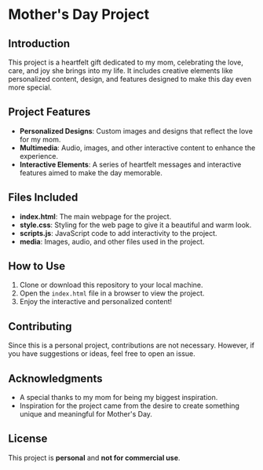 # Mother's Day Project

## Introduction

This project is a heartfelt gift dedicated to my mom, celebrating the love, care, and joy she brings into my life. It includes creative elements like personalized content, design, and features designed to make this day even more special.

## Project Features

- **Personalized Designs**: Custom images and designs that reflect the love for my mom.
- **Multimedia**: Audio, images, and other interactive content to enhance the experience.
- **Interactive Elements**: A series of heartfelt messages and interactive features aimed to make the day memorable.

## Files Included

- **index.html**: The main webpage for the project.
- **style.css**: Styling for the web page to give it a beautiful and warm look.
- **scripts.js**: JavaScript code to add interactivity to the project.
- **media**: Images, audio, and other files used in the project.

## How to Use

1. Clone or download this repository to your local machine.
2. Open the `index.html` file in a browser to view the project.
3. Enjoy the interactive and personalized content!

## Contributing

Since this is a personal project, contributions are not necessary. However, if you have suggestions or ideas, feel free to open an issue.

## Acknowledgments

- A special thanks to my mom for being my biggest inspiration.
- Inspiration for the project came from the desire to create something unique and meaningful for Mother's Day.

## License

This project is **personal** and **not for commercial use**.
